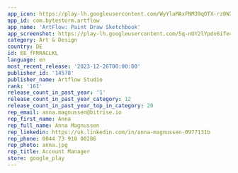 ```yaml
---
app_icon: https://play-lh.googleusercontent.com/WyYlaMAxFNM39qOTX-rz0W2PzixHDzbZqQ2I_YXSF2U3mUOOVyZMjSyon4pHNVdlGIQ
app_id: com.bytestorm.artflow
app_name: 'ArtFlow: Paint Draw Sketchbook'
app_screenshot: https://play-lh.googleusercontent.com/5q-nUY2lYpdv6ife4JEhPN0a53N30gLS1p81gvz6_FflNrCvU6KZ2svihd6-UcxWi5M
category: Art & Design
country: DE
id: EE_fFRRACLKL
language: en
most_recent_release: '2023-12-26T00:00:00'
publisher_id: '14578'
publisher_name: Artflow Studio
rank: '161'
release_count_in_past_year: '1'
release_count_in_past_year_category: 12
release_count_in_past_year_top_in_category: 20
rep_email: anna.magnussen@bitrise.io
rep_first_name: Anna
rep_full_name: Anna Magnussen
rep_linkedin: https://uk.linkedin.com/in/anna-magnussen-0977131b
rep_phone: 0044 73 918 00286
rep_photo: anna.jpg
rep_title: Account Manager
store: google_play
---
```

